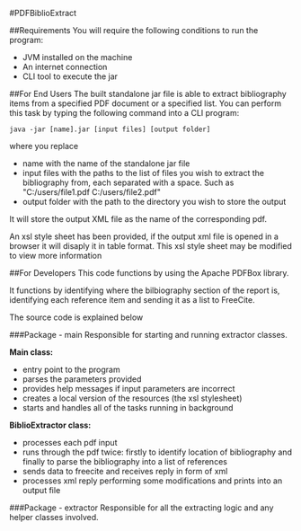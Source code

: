 #PDFBiblioExtract

##Requirements
You will require the following conditions to run the program:
- JVM installed on the machine
- An internet connection
- CLI tool to execute the jar

##For End Users
The built standalone jar file is able to extract bibliography items from a specified PDF document or a specified list. You can perform this task by typing the following command into a CLI program:

    java -jar [name].jar [input files] [output folder]

where you replace
- name with the name of the standalone jar file
- input files with the paths to the list of files you wish to extract the bibliography from, each separated with a space. Such as "C:/users/file1.pdf C:/users/file2.pdf"
- output folder with the path to the directory you wish to store the output

It will store the output XML file as the name of the corresponding pdf.

An xsl style sheet has been provided, if the output xml file is opened in a browser it will disaply it in table format. This xsl style sheet may be modified to view more information

##For Developers
This code functions by using the Apache PDFBox library.

It functions by identifying where the bilbiography section of the report is, identifying each reference item and sending it as a list to FreeCite.

The source code is explained below

###Package - main
Responsible for starting and running extractor classes.

**Main class:**
- entry point to the program
- parses the parameters provided
- provides help messages if input parameters are incorrect
- creates a local version of the resources (the xsl stylesheet)
- starts and handles all of the tasks running in background

**BiblioExtractor class:**
- processes each pdf input
- runs through the pdf twice: firstly to identify location of bibliography and finally to parse the bibliography into a list of references
- sends data to freecite and receives reply in form of xml
- processes xml reply performing some modifications and prints into an output file

###Package - extractor
Responsible for all the extracting logic and any helper classes involved.


